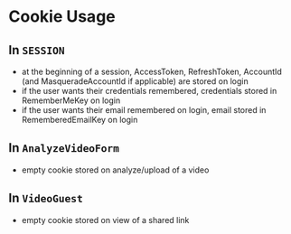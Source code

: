 # Cookie Usage

## In `SESSION`
- at the beginning of a session, AccessToken, RefreshToken, AccountId (and MasqueradeAccountId if applicable) are stored on login
- if the user wants their credentials remembered, credentials stored in RememberMeKey on login
- if the user wants their email remembered on login, email stored in RememberedEmailKey on login

## In `AnalyzeVideoForm`
- empty cookie stored on analyze/upload of a video

## In `VideoGuest`
- empty cookie stored on view of a shared link